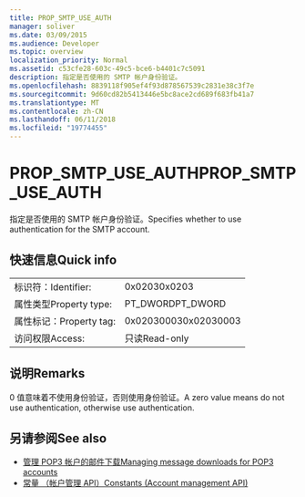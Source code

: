 ```yaml
---
title: PROP_SMTP_USE_AUTH
manager: soliver
ms.date: 03/09/2015
ms.audience: Developer
ms.topic: overview
localization_priority: Normal
ms.assetid: c53cfe28-603c-49c5-bce6-b4401c7c5091
description: 指定是否使用的 SMTP 帐户身份验证。
ms.openlocfilehash: 8839118f905ef4f93d878567539c2831e38c3f7e
ms.sourcegitcommit: 9d60cd82b5413446e5bc8ace2cd689f683fb41a7
ms.translationtype: MT
ms.contentlocale: zh-CN
ms.lasthandoff: 06/11/2018
ms.locfileid: "19774455"
---
```

# <a name="propsmtpuseauth"></a><span data-ttu-id="4ba6c-103">PROP_SMTP_USE_AUTH</span><span class="sxs-lookup"><span data-stu-id="4ba6c-103">PROP_SMTP_USE_AUTH</span></span>

<span data-ttu-id="4ba6c-104">指定是否使用的 SMTP 帐户身份验证。</span><span class="sxs-lookup"><span data-stu-id="4ba6c-104">Specifies whether to use authentication for the SMTP account.</span></span>
  
## <a name="quick-info"></a><span data-ttu-id="4ba6c-105">快速信息</span><span class="sxs-lookup"><span data-stu-id="4ba6c-105">Quick info</span></span>

|||
|:-----|:-----|
|<span data-ttu-id="4ba6c-106">标识符：</span><span class="sxs-lookup"><span data-stu-id="4ba6c-106">Identifier:</span></span>  <br/> |<span data-ttu-id="4ba6c-107">0x0203</span><span class="sxs-lookup"><span data-stu-id="4ba6c-107">0x0203</span></span>  <br/> |
|<span data-ttu-id="4ba6c-108">属性类型</span><span class="sxs-lookup"><span data-stu-id="4ba6c-108">Property type:</span></span>  <br/> |<span data-ttu-id="4ba6c-109">PT_DWORD</span><span class="sxs-lookup"><span data-stu-id="4ba6c-109">PT_DWORD</span></span>  <br/> |
|<span data-ttu-id="4ba6c-110">属性标记：</span><span class="sxs-lookup"><span data-stu-id="4ba6c-110">Property tag:</span></span>  <br/> |<span data-ttu-id="4ba6c-111">0x02030003</span><span class="sxs-lookup"><span data-stu-id="4ba6c-111">0x02030003</span></span>  <br/> |
|<span data-ttu-id="4ba6c-112">访问权限</span><span class="sxs-lookup"><span data-stu-id="4ba6c-112">Access:</span></span>  <br/> |<span data-ttu-id="4ba6c-113">只读</span><span class="sxs-lookup"><span data-stu-id="4ba6c-113">Read-only</span></span>  <br/> |
   
## <a name="remarks"></a><span data-ttu-id="4ba6c-114">说明</span><span class="sxs-lookup"><span data-stu-id="4ba6c-114">Remarks</span></span>

<span data-ttu-id="4ba6c-115">0 值意味着不使用身份验证，否则使用身份验证。</span><span class="sxs-lookup"><span data-stu-id="4ba6c-115">A zero value means do not use authentication, otherwise use authentication.</span></span>
  
## <a name="see-also"></a><span data-ttu-id="4ba6c-116">另请参阅</span><span class="sxs-lookup"><span data-stu-id="4ba6c-116">See also</span></span>

- [<span data-ttu-id="4ba6c-117">管理 POP3 帐户的邮件下载</span><span class="sxs-lookup"><span data-stu-id="4ba6c-117">Managing message downloads for POP3 accounts</span></span>](managing-message-downloads-for-pop3-accounts.md) 
- [<span data-ttu-id="4ba6c-118">常量 （帐户管理 API）</span><span class="sxs-lookup"><span data-stu-id="4ba6c-118">Constants (Account management API)</span></span>](constants-account-management-api.md)

